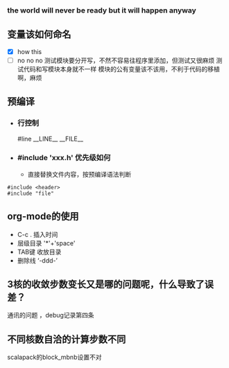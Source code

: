 ### the world will never be ready but it will happen anyway
## 变量该如何命名
* [x] how this
* [ ] no no no
测试模块要分开写，不然不容易往程序里添加，但测试又很麻烦
测试代码和写模块本身就不一样
模块的公有变量该不该用，不利于代码的移植啊，麻烦

## 预编译
* ### 行控制
    #line \_\_LINE__ \_\_FILE__

* ### #include 'xxx.h' 优先级如何
    * 直接替换文件内容，按预编译语法判断

```
#include <header>
#include "file"
```
## org-mode的使用
- C-c . 插入时间
- 层级目录 '*'+'space'
- TAB键 收放目录
- 删除线 ‘-ddd-’


## 3核的收敛步数变长又是哪的问题呢，什么导致了误差？
通讯的问题 ，debug记录第四条
## 不同核数自洽的计算步数不同
scalapack的block_mbnb设置不对
